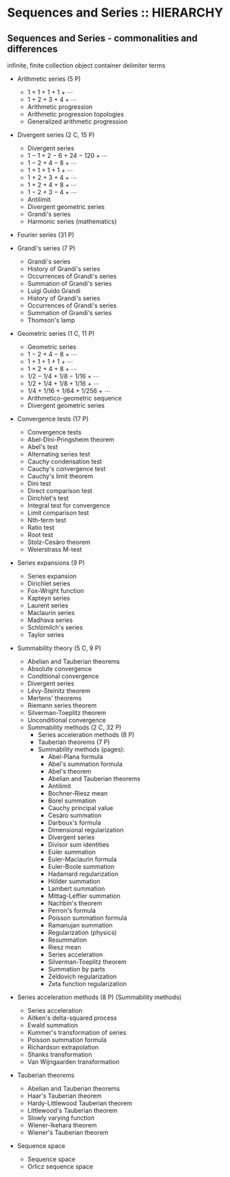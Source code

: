 # Sequences and Series :: HIERARCHY

## Sequences and Series - commonalities and differences
infinite, finite
collection
object
container
delimiter
terms




+ Arithmetic series (5 P)
  - 1 + 1 + 1 + 1 + ⋯
  - 1 + 2 + 3 + 4 + ⋯
  - Arithmetic progression
  - Arithmetic progression topologies
  - Generalized arithmetic progression

+ Divergent series (2 C, 15 P)
  - Divergent series
  - 1 − 1 + 2 − 6 + 24 − 120 + ⋯
  - 1 − 2 + 4 − 8 + ⋯
  - 1 + 1 + 1 + 1 + ⋯
  - 1 + 2 + 3 + 4 + ⋯
  - 1 + 2 + 4 + 8 + ⋯
  - 1 − 2 + 3 − 4 + ⋯
  - Antilimit
  - Divergent geometric series
  - Grandi's series
  - Harmonic series (mathematics)

+ Fourier series (31 P)

+ Grandi's series (7 P)
  - Grandi's series
  - History of Grandi's series
  - Occurrences of Grandi's series
  - Summation of Grandi's series
  - Luigi Guido Grandi
  - History of Grandi's series
  - Occurrences of Grandi's series
  - Summation of Grandi's series
  - Thomson's lamp

+ Geometric series (1 C, 11 P)
  - Geometric series
  - 1 − 2 + 4 − 8 + ⋯
  - 1 + 1 + 1 + 1 + ⋯
  - 1 + 2 + 4 + 8 + ⋯
  - 1/2 − 1/4 + 1/8 − 1/16 + ⋯
  - 1/2 + 1/4 + 1/8 + 1/16 + ⋯
  - 1/4 + 1/16 + 1/64 + 1/256 + ⋯
  - Arithmetico-geometric sequence
  - Divergent geometric series

+ Convergence tests (17 P)
  - Convergence tests
  - Abel-Dini-Pringsheim theorem
  - Abel's test
  - Alternating series test
  - Cauchy condensation test
  - Cauchy's convergence test
  - Cauchy's limit theorem
  - Dini test
  - Direct comparison test
  - Dirichlet's test
  - Integral test for convergence
  - Limit comparison test
  - Nth-term test
  - Ratio test
  - Root test
  - Stolz-Cesàro theorem
  - Weierstrass M-test

+ Series expansions (9 P)
  - Series expansion
  - Dirichlet series
  - Fox-Wright function
  - Kapteyn series
  - Laurent series
  - Maclaurin series
  - Madhava series
  - Schlömilch's series
  - Taylor series

+ Summability theory (5 C, 9 P)
  - Abelian and Tauberian theorems
  - Absolute convergence
  - Conditional convergence
  - Divergent series
  - Lévy-Steinitz theorem
  - Mertens' theorems
  - Riemann series theorem
  - Silverman-Toeplitz theorem
  - Unconditional convergence
  + Summability methods (2 C, 32 P)
    + Series acceleration methods (8 P)
    + Tauberian theorems (7 P)
    + Summability methods (pages):
      - Abel-Plana formula
      - Abel's summation formula
      - Abel's theorem
      - Abelian and Tauberian theorems
      - Antilimit
      - Bochner-Riesz mean
      - Borel summation
      - Cauchy principal value
      - Cesàro summation
      - Darboux's formula
      - Dimensional regularization
      - Divergent series
      - Divisor sum identities
      - Euler summation
      - Euler-Maclaurin formula
      - Euler-Boole summation
      - Hadamard regularization
      - Hölder summation
      - Lambert summation
      - Mittag-Leffler summation
      - Nachbin's theorem
      - Perron's formula
      - Poisson summation formula
      - Ramanujan summation
      - Regularization (physics)
      - Resummation
      - Riesz mean
      - Series acceleration
      - Silverman-Toeplitz theorem
      - Summation by parts
      - Zeldovich regularization
      - Zeta function regularization

+ Series acceleration methods (8 P) (Summability methods)
  - Series acceleration
  - Aitken's delta-squared process
  - Ewald summation
  - Kummer's transformation of series
  - Poisson summation formula
  - Richardson extrapolation
  - Shanks transformation
  - Van Wijngaarden transformation

+ Tauberian theorems
  - Abelian and Tauberian theorems
  - Haar's Tauberian theorem
  - Hardy-Littlewood Tauberian theorem
  - Littlewood's Tauberian theorem
  - Slowly varying function
  - Wiener-Ikehara theorem
  - Wiener's Tauberian theorem

+ Sequence space
  - Sequence space
  - Orlicz sequence space
